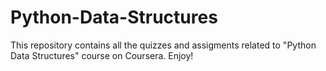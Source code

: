 # Python-Data-Structures
This repository contains all the quizzes and assigments related to "Python Data Structures" course on Coursera. Enjoy!
